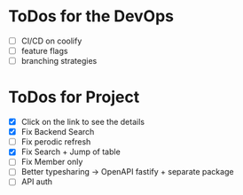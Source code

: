 # ToDos for the DevOps
- [ ] CI/CD on coolify
- [ ] feature flags
- [ ] branching strategies

# ToDos for Project
- [x] Click on the link to see the details
- [x] Fix Backend Search
- [ ] Fix perodic refresh
- [x] Fix Search + Jump of table
- [ ] Fix Member only
- [ ] Better typesharing -> OpenAPI fastify + separate package
- [ ] API auth
